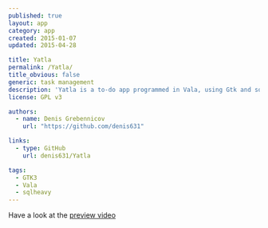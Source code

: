 ```yaml
---
published: true
layout: app
category: app
created: 2015-01-07
updated: 2015-04-28

title: Yatla
permalink: /Yatla/
title_obvious: false
generic: task management
description: 'Yatla is a to-do app programmed in Vala, using Gtk and sqlheavy as database.'
license: GPL v3

authors:
  - name: Denis Grebennicov
    url: "https://github.com/denis631"

links:
  - type: GitHub
    url: denis631/Yatla

tags:
  - GTK3
  - Vala
  - sqlheavy
---
```


Have a look at the [preview video](https://www.youtube.com/watch?v=3RoN0TpWxoE)
